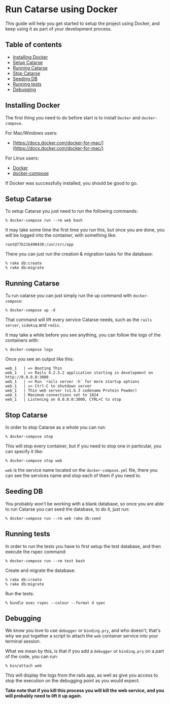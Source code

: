 # Run Catarse using Docker

This guide will help you get started to setup the project using Docker, and keep using it as part of your development process.

## Table of contents
- [Installing Docker](#installing-docker)
- [Setup Catarse](#setup-catarse)
- [Running Catarse](#running-catarse)
- [Stop Catarse](#stop-catarse)
- [Seeding DB](#seeding-db)
- [Running tests](#running-tests)
- [Debugging](#debugging)

## Installing Docker

The first thing you need to do before start is to install `Docker` and `docker-compose`. 

For Mac/Windows users:

* [https://docs.docker.com/docker-for-mac/](https://docs.docker.com/docker-for-mac/) 

For Linux users:

* [Docker](https://docs.docker.com/engine/installation/linux/)
* [docker-compose](https://github.com/docker/compose/releases)

If Docker was successfully installed, you should be good to go.

## Setup Catarse

To setup Catarse you just need to run the following commands:

```
% docker-compose run --rm web bash
```

It may take some time the first time you run this, but once you are done, you will be logged into the container, with something like:

```
root@77b21b498430:/usr/src/app
```

There you can just run the creation & migration tasks for the database:

```
% rake db:create
% rake db:migrate
```

## Running Catarse

Tu run catarse you can just simply run the up command with `docker-compose`:

```
% docker-compose up -d
```

That command will lift every service Catarse needs, such as the `rails server`, `sidekiq` and `redis`.

It may take a while before you see anything, you can follow the logs of the containers with:

```
% docker-compose logs
```

Once you see an output like this:

```
web_1   | => Booting Thin
web_1   | => Rails 4.2.5.2 application starting in development on http://0.0.0.0:3000
web_1   | => Run `rails server -h` for more startup options
web_1   | => Ctrl-C to shutdown server
web_1   | Thin web server (v1.6.3 codename Protein Powder)
web_1   | Maximum connections set to 1024
web_1   | Listening on 0.0.0.0:3000, CTRL+C to stop
```

## Stop Catarse

In order to stop Catarse as a whole you can run:

```
% docker-compose stop
```

This will stop every container, but if you need to stop one in particular, you can specify it like:

```
% docker-compose stop web
```

`web` is the service name located on the `docker-compose.yml` file, there you can see the services name and stop each of them if you need to.

## Seeding DB

You probably won't be working with a blank database, so once you are able to run Catarse you can seed the database, to do it, just run:

```
% docker-compose run --rm web rake db:seed
```

## Running tests

In order to run the tests you have to first setup the test database, and then execute the rspec command:

```
% docker-compose run --rm test bash
```

Create and migrate the database:

```
% rake db:create
% rake db:migrate
```

Run the tests:

```
% bundle exec rspec --colour --format d spec
```

## Debugging

We know you love to use `debugger` or `binding.pry`, and who doesn't, that's why we put together a script to attach the `web` container service into your terminal session. 

What we mean by this, is that if you add a `debugger` or `binding.pry` on a part of the code, you can run:

```
% bin/attach web
```

This will display the logs from the rails app, as well as give you access to stop the execution on the debugging point as you would expect.

**Take note that if you kill this process you will kill the web service, and you will probably need to lift it up again.**

